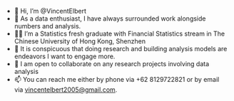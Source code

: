 - 👋 Hi, I’m @VincentElbert
- 🔢 As a data enthusiast, I have always surrounded work alongside numbers and analysis.
- 👨‍🎓 I’m a Statistics fresh graduate with Financial Statistics stream in The Chinese University of Hong Kong, Shenzhen
- 💞️ It is conspicuous that doing research and building analysis models are endeavors I want to engage more.
- 🤝 I am open to collaborate on any research projects involving data analysis
- 📫 You can reach me either by phone via +62 8129722821 or by email via vincentelbert2005@gmail.com.

